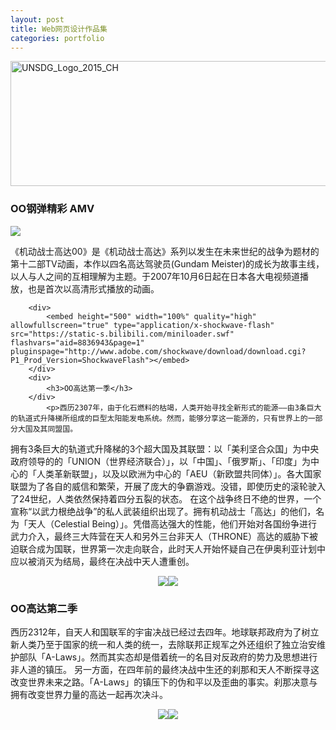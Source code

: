 ```yaml
---
layout: post
title: Web网页设计作品集
categories: portfolio
---
```


<!doctype html>
<html class="no-js" lang="en">
	<head>
		<meta charset="utf-8">
		<title>OO钢弹</title>
		<meta name="description" content="A basic responsive web page – an example from Chapter 1">
		<meta name="viewport" content="width=device-width">
		<link rel="stylesheet" href="css/styles.css">
	</head>
	<body>
		<div class="Header">
		    <a href="/" class="LogoWrapper"><img height="200" width="1500" quality="high" src="http://a.hiphotos.baidu.com/zhidao/pic/item/a50f4bfbfbedab64532ada0ef536afc378311ea7.jpg" alt="UNSDG_Logo_2015_CH"></a>
		    <h3>OO钢弹精彩 AMV</h3>
			<a href="/" class="LogoWrapper"><img src="http://b.hiphotos.baidu.com/zhidao/pic/item/b17eca8065380cd7281939f5a344ad34598281a7.jpg"  /></a>
		</div>
			<p>
			《机动战士高达00》是《机动战士高达》系列以发生在未来世纪的战争为题材的第十二部TV动画，本作以四名高达驾驶员(Gundam Meister)的成长为故事主线，以人与人之间的互相理解为主题。于2007年10月6日起在日本各大电视频道播放，也是首次以高清形式播放的动画。
		        </p>
		
		    
		<div>
			<embed height="500" width="100%" quality="high" allowfullscreen="true" type="application/x-shockwave-flash" src="https://static-s.bilibili.com/miniloader.swf" flashvars="aid=8836943&page=1" pluginspage="http://www.adobe.com/shockwave/download/download.cgi?P1_Prod_Version=ShockwaveFlash"></embed>
		</div>
		<div>
			<h3>OO高达第一季</h3>
		</div>
			<p>西历2307年，由于化石燃料的枯竭，人类开始寻找全新形式的能源——由3条巨大的轨道式升降梯所组成的巨型太阳能发电系统。然而，能够分享这一能源的，只有世界上的一部分大国及其同盟国。
拥有3条巨大的轨道式升降梯的3个超大国及其联盟：以「美利坚合众国」为中央政府领导的的「UNION（世界经济联合）」，以「中国」、「俄罗斯」、「印度」为中心的「人类革新联盟」，以及以欧洲为中心的「AEU（新欧盟共同体）」。各大国家联盟为了各自的威信和繁荣，开展了庞大的争霸游戏。没错，即使历史的滚轮驶入了24世纪，人类依然保持着四分五裂的状态。
在这个战争终日不绝的世界，一个宣称“以武力根绝战争”的私人武装组织出现了。拥有机动战士「高达」的他们，名为「天人（Celestial Being）」。凭借高达强大的性能，他们开始对各国纷争进行武力介入，最终三大阵营在天人和另外三台非天人（THRONE）高达的威胁下被迫联合成为国联，世界第一次走向联合，此时天人开始怀疑自己在伊奥利亚计划中应以被消灭为结局，最终在决战中天人遭重创。</p>
		<div align="center"><img src="https://timgsa.baidu.com/timg?image&quality=80&size=b9999_10000&sec=1505325450421&di=327dfe86d608f8eb0b2b30dbc24465a4&imgtype=0&src=http%3A%2F%2Fh.hiphotos.baidu.com%2Fzhidao%2Fpic%2Fitem%2F267f9e2f0708283860e07185ba99a9014d08f1b6.jpg"  /><img src="https://timgsa.baidu.com/timg?image&quality=80&size=b9999_10000&sec=1505325468667&di=194c16a60f0478b075cb51fad52cb812&imgtype=0&src=http%3A%2F%2Fwenwen.soso.com%2Fp%2F20081010%2F20081010123437-2086652074.jpg"  /></div> 
		</div>
		    <h3> OO高达第二季</h3>
			<p>西历2312年，自天人和国联军的宇宙决战已经过去四年。地球联邦政府为了树立新人类乃至于国家的统一和人类的统一，去除联邦正规军之外还组织了独立治安维护部队「A-Laws」。然而其实态却是借着统一的名目对反政府的势力及思想进行非人道的镇压。
另一方面，在四年前的最终决战中生还的刹那和天人不断探寻这改变世界未来之路。「A-Laws」的镇压下的伪和平以及歪曲的事实。刹那决意与拥有改变世界力量的高达一起再次决斗。</p>
	        <div align="center"><img src="https://timgsa.baidu.com/timg?image&quality=80&size=b9999_10000&sec=1505325462424&di=660e25247142c5d7e68e56cff87c6d36&imgtype=0&src=http%3A%2F%2Fpsp.tgbus.com%2FUploadFiles%2F201004%2F20100409095331610.jpg"  /><img src="https://timgsa.baidu.com/timg?image&quality=80&size=b9999_10000&sec=1505325693327&di=d54f91412a3fbea32bb4f5bc19911b5d&imgtype=0&src=http%3A%2F%2Fh.hiphotos.baidu.com%2Fzhidao%2Fpic%2Fitem%2Fb64543a98226cffcc9b0a3b0b9014a90f603ea1e.jpg"  /></div> 
		</div>
	</body> 
</html>
